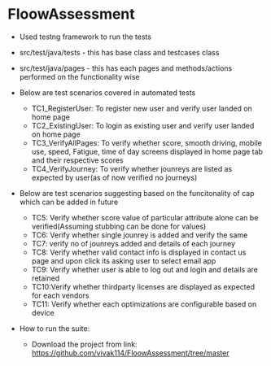 # FloowAssessment
* Used testng framework to run the tests
* src/test/java/tests - this has base class and testcases class
* src/test/java/pages - this has each pages and methods/actions performed on the functionality wise
* Below are test scenarios covered in automated tests
  - TC1_RegisterUser: To register new user and verify user landed on home page
  - TC2_ExistingUser: To login as existing user and verify user landed on home page
  - TC3_VerifyAllPages: To verify whether score, smooth driving, mobile use, speed, Fatigue, time of day screens displayed in home page tab and their respective scores
  - TC4_VerifyJourney: To verify whether jounreys are listed as expected by user(as of now verified no journeys)

* Below are test scenarios suggesting based on the funcitonality of cap which can be added in future
  - TC5: Verify whether score value of particular attribute alone can be verified(Assuming stubbing can be done for values)
  - TC6: Verify whether single jounrey is added and verify the same
  - TC7: verify no of jounreys added and details of each journey
  - TC8: Verify whether valid contact info is displayed in contact us page and upon click its asking user to select email app
  - TC9: Verify whether user is able to log out and login and details are retained
  - TC10:Verify whether thirdparty licenses are displayed as expected for each vendors
  - TC11: Verify whether each optimizations are configurable based on device

* How to run the suite:
  - Download the project from link: 
  https://github.com/vivak114/FloowAssessment/tree/master

